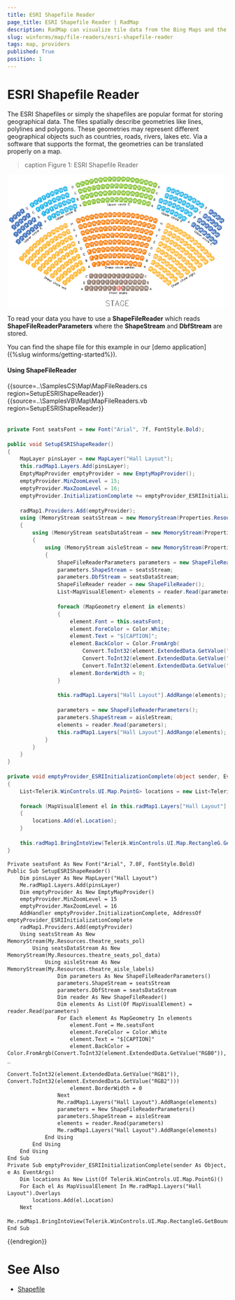```yaml
---
title: ESRI Shapefile Reader
page_title: ESRI Shapefile Reader | RadMap
description: RadMap can visualize tile data from the Bing Maps and the OpenStreetMaps REST services as well as from the local file system.
slug: winforms/map/file-readers/esri-shapefile-reader
tags: map, providers
published: True
position: 1 
---
```


# ESRI Shapefile Reader

The ESRI Shapefiles or simply the shapefiles are popular format for storing geographical data. The files spatially describe geometries like lines, polylines and polygons. These geometries may represent different geographical objects such as countries, roads, rivers, lakes etc. Via a software that supports the format, the geometries can be translated properly on a map.

>caption Figure 1: ESRI Shapefile Reader 

![map-file-readers-esri-shapefile-reader 001](images/map-file-readers-esri-shapefile-reader001.png)

To read your data you have to use a __ShapeFileReader__ which reads __ShapeFileReaderParameters__ where the __ShapeStream__ and __DbfStream__ are stored.

You can find the shape file for this example in our [demo application]({%slug winforms/getting-started%}).

#### Using ShapeFileReader

{{source=..\SamplesCS\Map\MapFileReaders.cs region=SetupESRIShapeReader}} 
{{source=..\SamplesVB\Map\MapFileReaders.vb region=SetupESRIShapeReader}}

````C#
        
private Font seatsFont = new Font("Arial", 7f, FontStyle.Bold);
    
public void SetupESRIShapeReader()
{
    MapLayer pinsLayer = new MapLayer("Hall Layout");
    this.radMap1.Layers.Add(pinsLayer);
    EmptyMapProvider emptyProvider = new EmptyMapProvider();
    emptyProvider.MinZoomLevel = 15;
    emptyProvider.MaxZoomLevel = 16;
    emptyProvider.InitializationComplete += emptyProvider_ESRIInitializationComplete;
    
    radMap1.Providers.Add(emptyProvider);
    using (MemoryStream seatsStream = new MemoryStream(Properties.Resources.theatre_seats_pol))
    {
        using (MemoryStream seatsDataStream = new MemoryStream(Properties.Resources.theatre_seats_pol_data))
        {
            using (MemoryStream aisleStream = new MemoryStream(Properties.Resources.theatre_aisle_labels))
            {
                ShapeFileReaderParameters parameters = new ShapeFileReaderParameters();
                parameters.ShapeStream = seatsStream;
                parameters.DbfStream = seatsDataStream;
                ShapeFileReader reader = new ShapeFileReader();
                List<MapVisualElement> elements = reader.Read(parameters);
                    
                foreach (MapGeometry element in elements)
                {
                    element.Font = this.seatsFont;
                    element.ForeColor = Color.White;
                    element.Text = "$[CAPTION]";
                    element.BackColor = Color.FromArgb(
                        Convert.ToInt32(element.ExtendedData.GetValue("RGB0")),
                        Convert.ToInt32(element.ExtendedData.GetValue("RGB1")),
                        Convert.ToInt32(element.ExtendedData.GetValue("RGB2")));
                    element.BorderWidth = 0;
                }
                
                this.radMap1.Layers["Hall Layout"].AddRange(elements);
                
                parameters = new ShapeFileReaderParameters();
                parameters.ShapeStream = aisleStream;
                elements = reader.Read(parameters);
                this.radMap1.Layers["Hall Layout"].AddRange(elements);
            }
        }
    }
}
    
private void emptyProvider_ESRIInitializationComplete(object sender, EventArgs e)
{
    List<Telerik.WinControls.UI.Map.PointG> locations = new List<Telerik.WinControls.UI.Map.PointG>();
        
    foreach (MapVisualElement el in this.radMap1.Layers["Hall Layout"].Overlays)
    {
        locations.Add(el.Location);
    }
        
    this.radMap1.BringIntoView(Telerik.WinControls.UI.Map.RectangleG.GetBoundingRectangle(locations));
}

````
````VB.NET
Private seatsFont As New Font("Arial", 7.0F, FontStyle.Bold)
Public Sub SetupESRIShapeReader()
    Dim pinsLayer As New MapLayer("Hall Layout")
    Me.radMap1.Layers.Add(pinsLayer)
    Dim emptyProvider As New EmptyMapProvider()
    emptyProvider.MinZoomLevel = 15
    emptyProvider.MaxZoomLevel = 16
    AddHandler emptyProvider.InitializationComplete, AddressOf emptyProvider_ESRIInitializationComplete
    radMap1.Providers.Add(emptyProvider)
    Using seatsStream As New MemoryStream(My.Resources.theatre_seats_pol)
        Using seatsDataStream As New MemoryStream(My.Resources.theatre_seats_pol_data)
            Using aisleStream As New MemoryStream(My.Resources.theatre_aisle_labels)
                Dim parameters As New ShapeFileReaderParameters()
                parameters.ShapeStream = seatsStream
                parameters.DbfStream = seatsDataStream
                Dim reader As New ShapeFileReader()
                Dim elements As List(Of MapVisualElement) = reader.Read(parameters)
                For Each element As MapGeometry In elements
                    element.Font = Me.seatsFont
                    element.ForeColor = Color.White
                    element.Text = "$[CAPTION]"
                    element.BackColor = Color.FromArgb(Convert.ToInt32(element.ExtendedData.GetValue("RGB0")), _
                                                       Convert.ToInt32(element.ExtendedData.GetValue("RGB1")), Convert.ToInt32(element.ExtendedData.GetValue("RGB2")))
                    element.BorderWidth = 0
                Next
                Me.radMap1.Layers("Hall Layout").AddRange(elements)
                parameters = New ShapeFileReaderParameters()
                parameters.ShapeStream = aisleStream
                elements = reader.Read(parameters)
                Me.radMap1.Layers("Hall Layout").AddRange(elements)
            End Using
        End Using
    End Using
End Sub
Private Sub emptyProvider_ESRIInitializationComplete(sender As Object, e As EventArgs)
    Dim locations As New List(Of Telerik.WinControls.UI.Map.PointG)()
    For Each el As MapVisualElement In Me.radMap1.Layers("Hall Layout").Overlays
        locations.Add(el.Location)
    Next
    Me.radMap1.BringIntoView(Telerik.WinControls.UI.Map.RectangleG.GetBoundingRectangle(locations))
End Sub

````

{{endregion}} 

# See Also
* [Shapefile](https://en.wikipedia.org/wiki/Shapefile)

 
